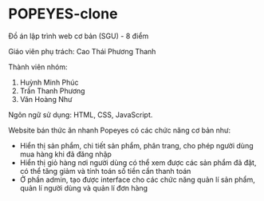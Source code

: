 # POPEYES-clone
Đồ án lập trình web cơ bản (SGU) - 8 điểm

Giáo viên phụ trách: Cao Thái Phương Thanh 

Thành viên nhóm: 
1. Huỳnh Minh Phúc
2. Trần Thanh Phương
3. Văn Hoàng Như 

Ngôn ngữ sử dụng: HTML, CSS, JavaScript.

Website bán thức ăn nhanh Popeyes có các chức năng cơ bản như: 
+ Hiển thị sản phẩm, chi tiết sản phẩm, phân trang, cho phép người dùng mua hàng khi đã đăng nhập
+ Hiển thị giỏ hàng nơi người dùng có thể xem được các sản phẩm đã đặt, có thể tăng giảm và tính toán số tiền cần thanh toán 
+ Ở phần admin, tạo được interface cho các chức năng quản lí sản phẩm, quản lí người dùng và quản lí đơn hàng
